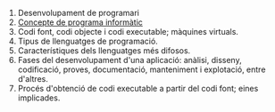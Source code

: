 1. Desenvolupament de programari
  1. [Concepte de programa informàtic](https://github.com/Maximo384/m5uf1/blob/master/programa_informatic.md)  
  2. Codi font, codi objecte i codi executable; màquines virtuals.
  3. Tipus de llenguatges de programació.
  4. Característiques dels llenguatges més difosos.
  5. Fases del desenvolupament d'una aplicació: anàlisi, disseny, codificació, proves, documentació, manteniment i explotació,   entre d'altres. 
  6. Procés d'obtenció de codi executable a partir del codi font; eines implicades. 

